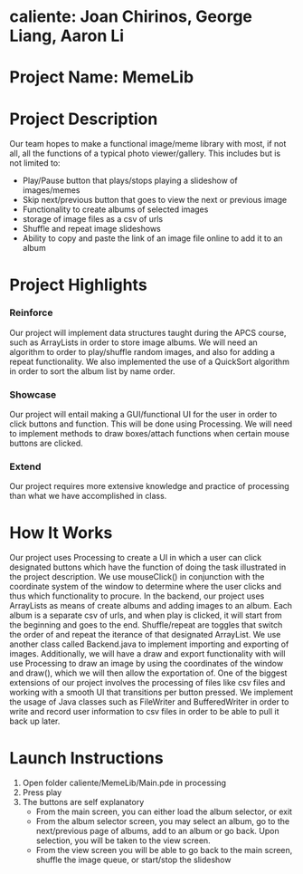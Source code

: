 # caliente: Joan Chirinos, George Liang, Aaron Li
# Project Name: MemeLib
# Project Description
Our team hopes to make a functional image/meme library with most, if not all, all the functions of a typical photo viewer/gallery. This includes but is not limited to:
* Play/Pause button that plays/stops playing a slideshow of images/memes
* Skip next/previous button that goes to view the next or previous image
* Functionality to create albums of selected images
* storage of image files as a csv of urls
* Shuffle and repeat image slideshows
* Ability to copy and paste the link of an image file online to add it to an album

# Project Highlights

### Reinforce
Our project will implement data structures taught during the APCS course, such as ArrayLists in order to store image albums. We will need an algorithm to order to play/shuffle random images, and also for adding a repeat functionality. We also implemented the use of a 
QuickSort algorithm in order to sort the album list by name order.

### Showcase
Our project will entail making a GUI/functional UI for the user in order to click buttons and function. This will be done using Processing. We will need to implement methods to draw boxes/attach functions when certain mouse buttons are clicked.

### Extend
Our project requires more extensive knowledge and practice of processing than what we have accomplished in class.

# How It Works
Our project uses Processing to create a UI in which a user can click designated buttons which have the function of doing the task illustrated in the project description. We use mouseClick() in conjunction with the coordinate system of the window to determine where the user clicks and thus which functionality to procure. In the backend, our project uses ArrayLists as means of create albums and adding images to an album. Each album is a separate csv of urls, and when play is clicked, it will start from the beginning and goes to the end. Shuffle/repeat are toggles that switch the order of and repeat the iterance of that designated ArrayList. We use another class called Backend.java to implement importing and exporting of images. Additionally, we will have a draw and export functionality with will use Processing to draw an image by using the coordinates of the window and draw(), which we will then allow the exportation of. One of the biggest extensions of our project involves the processing of files like csv files and working with a smooth UI that transitions per button pressed. We implement the usage of Java classes such as FileWriter and BufferedWriter in order to write and record user information to csv files in order to be able to pull it back up later.

# Launch Instructions
1) Open folder caliente/MemeLib/Main.pde in processing
2) Press play
3) The buttons are self explanatory
   * From the main screen, you can either load the album selector, or exit
   * From the album selector screen, you may select an album, go to the next/previous page of albums, add to an album or go back. Upon selection, you will be taken to the view screen.
   * From the view screen you will be able to go back to the main screen, shuffle the image queue, or start/stop the slideshow
